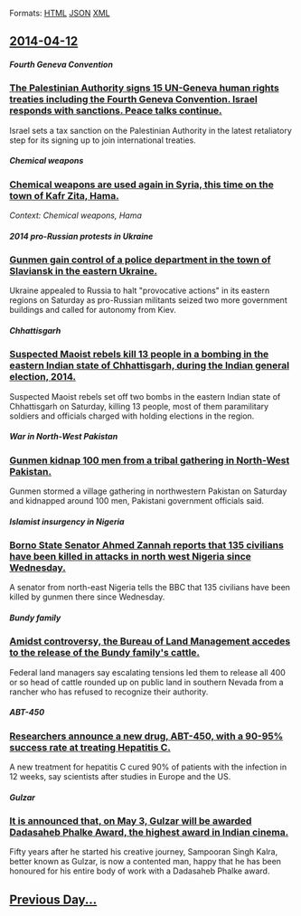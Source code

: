 
Formats: [HTML](2014/04/12/index.html)  [JSON](2014/04/12/index.json)  [XML](2014/04/12/index.xml)  

## [2014-04-12](/news/2014/04/12/index.md)

##### Fourth Geneva Convention
### [The Palestinian Authority signs 15 UN-Geneva human rights treaties including the Fourth Geneva Convention. Israel responds with sanctions. Peace talks continue. ](/news/2014/04/12/the-palestinian-authority-signs-15-un-geneva-human-rights-treaties-including-the-fourth-geneva-convention-israel-responds-with-sanctions-p.md)
Israel sets a tax sanction on the Palestinian Authority in the latest retaliatory step for its signing up to join international treaties.

##### Chemical weapons
### [Chemical weapons are used again in Syria, this time on the town of Kafr Zita, Hama. ](/news/2014/04/12/chemical-weapons-are-used-again-in-syria-this-time-on-the-town-of-kafr-zita-hama.md)
_Context: Chemical weapons, Hama_

##### 2014 pro-Russian protests in Ukraine
### [Gunmen gain control of a police department in the town of Slaviansk in the eastern Ukraine. ](/news/2014/04/12/gunmen-gain-control-of-a-police-department-in-the-town-of-slaviansk-in-the-eastern-ukraine.md)
Ukraine appealed to Russia to halt &quot;provocative actions&quot; in its eastern regions on Saturday as pro-Russian militants seized two more government buildings and called for autonomy from Kiev.

##### Chhattisgarh
### [Suspected Maoist rebels kill 13 people in a bombing in the eastern Indian state of Chhattisgarh, during the Indian general election, 2014. ](/news/2014/04/12/suspected-maoist-rebels-kill-13-people-in-a-bombing-in-the-eastern-indian-state-of-chhattisgarh-during-the-indian-general-election-2014.md)
Suspected Maoist rebels set off two bombs in the eastern Indian state of Chhattisgarh on Saturday, killing 13 people, most of them paramilitary soldiers and officials charged with holding elections in the region.

##### War in North-West Pakistan
### [Gunmen kidnap 100 men from a tribal gathering in North-West Pakistan. ](/news/2014/04/12/gunmen-kidnap-100-men-from-a-tribal-gathering-in-north-west-pakistan.md)
Gunmen stormed a village gathering in northwestern Pakistan on Saturday and kidnapped around 100 men, Pakistani government officials said.

##### Islamist insurgency in Nigeria
### [Borno State Senator Ahmed Zannah reports that 135 civilians have been killed in attacks in north west Nigeria since Wednesday. ](/news/2014/04/12/borno-state-senator-ahmed-zannah-reports-that-135-civilians-have-been-killed-in-attacks-in-north-west-nigeria-since-wednesday.md)
A senator from north-east Nigeria tells the BBC that 135 civilians have been killed by gunmen there since Wednesday.

##### Bundy family
### [Amidst controversy, the Bureau of Land Management accedes to the release of the Bundy family's cattle. ](/news/2014/04/12/amidst-controversy-the-bureau-of-land-management-accedes-to-the-release-of-the-bundy-family-s-cattle.md)
Federal land managers say escalating tensions led them to release all 400 or so head of cattle rounded up on public land in southern Nevada from a rancher who has refused to recognize their authority.

##### ABT-450
### [Researchers announce a new drug, ABT-450, with a 90-95% success rate at treating Hepatitis C. ](/news/2014/04/12/researchers-announce-a-new-drug-abt-450-with-a-90-95-success-rate-at-treating-hepatitis-c.md)
A new treatment for hepatitis C cured 90% of patients with the infection in 12 weeks, say scientists after studies in Europe and the US.

##### Gulzar
### [It is announced that, on May 3, Gulzar will be awarded Dadasaheb Phalke Award, the highest award in Indian cinema. ](/news/2014/04/12/it-is-announced-that-on-may-3-gulzar-will-be-awarded-dadasaheb-phalke-award-the-highest-award-in-indian-cinema.md)
Fifty years after he started his creative journey, Sampooran Singh Kalra, better known as Gulzar, is now a contented man, happy that he has been honoured for his entire body of work with a Dadasaheb Phalke award.

## [Previous Day...](/news/2014/04/11/index.md)

